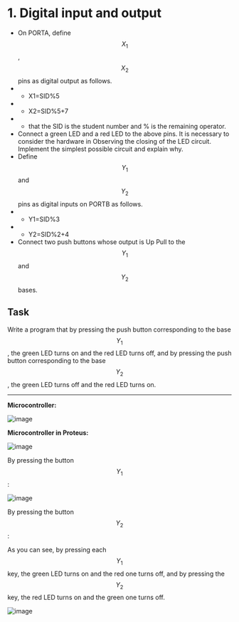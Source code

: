 # 1. Digital input and output
* On PORTA, define $$X_1$$, $$X_2$$ pins as digital output as follows.
* * X1=SID%5 
* * X2=SID%5+7 
* * that the SID is the student number and % is the remaining operator.
* Connect a green LED and a red LED to the above pins. It is necessary to consider the hardware in Observing the closing of the LED circuit. Implement the simplest possible circuit and explain why.
* Define $$Y_1$$ and $$Y_2$$ pins as digital inputs on PORTB as follows.
* * Y1=SID%3 
* * Y2=SID%2+4 
* Connect two push buttons whose output is Up Pull to the $$Y_1$$ and $$Y_2$$ bases.
## Task
Write a program that by pressing the push button corresponding to the base $$Y_1$$ , the green LED turns on and the red LED turns off, and by pressing the push button corresponding to the base $$Y_2$$, the green LED turns off and the red LED turns on.

***

**Microcontroller:**

![image](https://github.com/user-attachments/assets/3d73cf30-8bf8-43c9-b8a2-2186f0a69b12)

**Microcontroller in Proteus:**

![image](https://github.com/user-attachments/assets/a785a109-7b18-4a5b-971c-3ef037765a22)

By pressing the button $$Y_1$$ :

![image](https://github.com/user-attachments/assets/ef5fa027-7964-43ee-aa15-cf705385eb7b)

By pressing the button $$Y_2$$ :


As you can see, by pressing each $$Y_1$$ key, the green LED turns on and the red one turns off, and by pressing the $$Y_2$$ key, the red LED turns on and the green one turns off.

![image](https://github.com/user-attachments/assets/0b2e1648-74a6-41a5-8ee7-f28122aa81b8)


